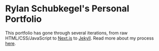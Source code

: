 # Rylan Schubkegel's Personal Portfolio

This portfolio has gone through several iterations, from raw HTML/CSS/JavaScript to [Next.js](https://nextjs.org/) to [Jekyll](https://jekyllrb.com/). Read more about my process [here](https://rschubkegel.github.io/#portfolio-site-view-source).

